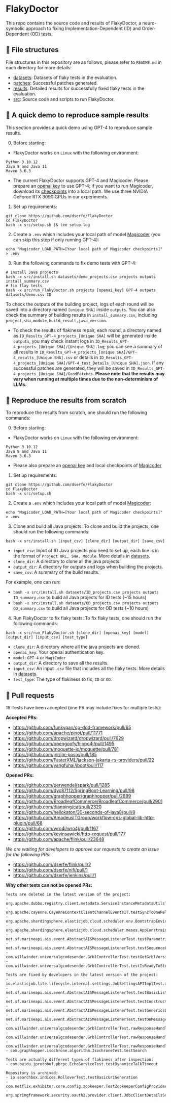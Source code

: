 # FlakyDoctor

This repo contains the source code and results of FlakyDoctor, a neuro-symbolic approach to fixing Implementation-Dependent (ID) and Order-Dependent (OD) tests.

## 🌟 File structures
File structures in this repository are as follows, please refer to `README.md` in each directory for more details: 
- [datasets](datasets/): Datasets of flaky tests in the evaluation.
- [patches](patches/): Successful patches generated.
- [results](results/): Detailed results for successfully fixed flaky tests in the evaluation.
- [src](src/): Source code and scripts to run FlakyDoctor.

## 🌟 A quick demo to reproduce sample results

This section provides a quick demo using GPT-4 to reproduce sample results.

0. Before starting:  
- FlakyDoctor works on `Linux` with the following environment:
```
Python 3.10.12
Java 8 and Java 11
Maven 3.6.3
```
- The current FlakyDoctor supports GPT-4 and Magicoder. Please prepare an [openai key](https://help.openai.com/en/articles/4936850-where-do-i-find-my-openai-api-key) to use GPT-4; if you want to run Magicoder, download its [checkpoints](https://huggingface.co/ise-uiuc/Magicoder-S-DS-6.7B) into a local path. We use three NVIDIA GeForce RTX 3090 GPUs in our experiments.

1. Set up requirements:
```
git clone https://github.com/dserfe/FlakyDoctor
cd FlakyDoctor
bash -x src/setup.sh |& tee setup.log
```
2. Create a `.env` which includes your local path of model [Magicoder](https://huggingface.co/ise-uiuc/Magicoder-S-DS-6.7B) (you can skip this step if only running GPT-4):
```
echo "Magicoder_LOAD_PATH=[Your local path of Magicoder checkpoints]" > .env
```

3. Run the following commands to fix demo tests with GPT-4:
```
# install Java projects
bash -x src/install.sh datasets/demo_projects.csv projects outputs install_summary.csv 
# fix flay tests 
bash -x src/run_FlakyDoctor.sh projects [openai_key] GPT-4 outputs datasets/demo.csv ID 
```
To check the outputs of the building project, logs of each round will be saved into a directory named `[unique SHA]` inside `outputs`. You can also check the summary of building results in `install_summary.csv`, including `project,sha,module,build_result,java_version`.
- To check the results of flakiness repair, each round, a directory named as `ID_Results_GPT-4_projects_[Unique SHA]` will be generated inside `outputs`, you may check instant logs in `ID_Results_GPT-4_projects_[Unique SHA]/[Unique SHA].log`; you can see a summary of all results in `ID_Results_GPT-4_projects_[Unique SHA]/GPT-4_results_[Unique SHA].csv` or details in `ID_Results_GPT-4_projects_[Unique SHA]/GPT-4_test_Details_[Unique SHA].json`. If any successful patches are generated, they will be saved in `ID_Results_GPT-4_projects_[Unique SHA]/GoodPatches`. **Please note that the results may vary when running at multiple times due to the non-determinism of LLMs.**

## 🌟 Reproduce the results from scratch

To reproduce the results from scratch, one should run the following commands:

0. Before starting:  
- FlakyDoctor works on `Linux` with the following environment:
```
Python 3.10.12
Java 8 and Java 11
Maven 3.6.3
```
- Please also prepare an [openai key](https://help.openai.com/en/articles/4936850-where-do-i-find-my-openai-api-key) and local checkpoints of [Magicoder](https://huggingface.co/ise-uiuc/Magicoder-S-DS-6.7B)

1. Set up requirements:
```
git clone https://github.com/dserfe/FlakyDoctor
cd FlakyDoctor
bash -x src/setup.sh
```
2. Create a `.env` which includes your local path of model [Magicoder](https://huggingface.co/ise-uiuc/Magicoder-S-DS-6.7B):
```
echo "Magicoder_LOAD_PATH=[Your local path of Magicoder checkpoints]" > .env
```

3. Clone and build all Java projects:
To clone and build the projects, one should run the following commands:
```
bash -x src/install.sh [input_csv] [clone_dir] [output_dir] [save_csv]
```
- `input_csv`: Input of ID Java projects you need to set up, each line is in the format of `Project URL, SHA, Module`. More details in [datasets](datasets/README.md).
- `clone_dir`: A directory to clone all the java projects.
- `output_dir`: A directory for outputs and logs when building the projects.
- `save_csv`: A summary of the build results.

For example, one can run:
- `bash -x src/install.sh datasets/ID_projects.csv projects outputs ID_summary.csv` to build all Java projects for ID tests (~15 hours)
- `bash -x src/install.sh datasets/OD_projects.csv projects outputs OD_summary.csv` to build all Java projects for OD tests (~10 hours)

4. Run FlakyDoctor to fix flaky tests:
To fix flaky tests, one should run the following commands:
```
bash -x src/run_FlakyDoctor.sh [clone_dir] [openai_key] [model] [output_dir] [input_csv] [test_type]
```
- `clone_dir`: A directory where all the java projects are cloned.
- `openai_key`: Your openai authentication key.
- `model`: `GPT-4` or `MagiCoder`
- `output_dir`: A directory to save all the results.
- `input_csv`: An input `.csv` file that includes all the flaky tests. More details in [datasets](datasets/README.md).
- `test_type`: The type of flakiness to fix, `ID` or `OD`.

## 🌟 Pull requests
19 Tests have been accepted (one PR may include fixes for multiple tests):

**Accepted PRs:**
- https://github.com/funkygao/cp-ddd-framework/pull/65
- https://github.com/apache/pinot/pull/11771
- https://github.com/dropwizard/dropwizard/pull/7629
- https://github.com/opengoofy/hippo4j/pull/1495
- https://github.com/moquette-io/moquette/pull/781
- https://github.com/jnr/jnr-posix/pull/185
- https://github.com/FasterXML/jackson-jakarta-rs-providers/pull/22
- https://github.com/yangfuhai/jboot/pull/117

**Opened PRs:**
- https://github.com/perwendel/spark/pull/1285
- https://github.com/dyc87112/SpringBoot-Learning/pull/98
- https://github.com/graphhopper/graphhopper/pull/2899
- https://github.com/BroadleafCommerce/BroadleafCommerce/pull/2901
- https://github.com/dianping/cat/pull/2320
- https://github.com/hellokaton/30-seconds-of-java8/pull/8
- https://github.com/AmadeusITGroup/workflow-cps-global-lib-http-plugin/pull/68
- https://github.com/wro4j/wro4j/pull/1167
- https://github.com/kevinsawicki/http-request/pull/177
- https://github.com/apache/flink/pull/23648


*We are waiting for developers to approve our requests to create an issue for the following PRs:*
- https://github.com/dserfe/flink/pull/2
- https://github.com/dserfe/nifi/pull/1
- https://github.com/dserfe/jenkins/pull/1

**Why other tests can not be opened PRs:**
```
Tests are deleted in the latest version of the project:
- org.apache.dubbo.registry.client.metadata.ServiceInstanceMetadataUtilsTest.testMetadataServiceURLParameters
- org.apache.cayenne.CayenneContextClientChannelEventsIT.testSyncToOneRelationship
- org.apache.shardingsphere.elasticjob.cloud.scheduler.env.BootstrapEnvironmentTest.assertWithoutEventTraceRdbConfiguration
- org.apache.shardingsphere.elasticjob.cloud.scheduler.mesos.AppConstraintEvaluatorTest.assertExistExecutorOnS0
- net.sf.marineapi.ais.event.AbstractAISMessageListenerTest.testParametrizedConstructor
- net.sf.marineapi.ais.event.AbstractAISMessageListenerTest.testSequenceListener
- com.willwinder.universalgcodesender.GrblControllerTest.testGetGrblVersion
- com.willwinder.universalgcodesender.GrblControllerTest.testIsReadyToStreamFile

Tests are fixed by developers in the latest version of the project:
- io.elasticjob.lite.lifecycle.internal.settings.JobSettingsAPIImplTest.assertUpdateJobSettings
- net.sf.marineapi.ais.event.AbstractAISMessageListenerTest.testBasicListenerWithUnexpectedMessage
- net.sf.marineapi.ais.event.AbstractAISMessageListenerTest.testConstructor
- net.sf.marineapi.ais.event.AbstractAISMessageListenerTest.testGenericsListener
- net.sf.marineapi.ais.event.AbstractAISMessageListenerTest.testOnMessageWithExpectedMessage
- com.willwinder.universalgcodesender.GrblControllerTest.rawResponseHandlerOnErrorWithNoSentCommandsShouldSendMessageToConsole
- com.willwinder.universalgcodesender.GrblControllerTest.rawResponseHandlerWithKnownErrorShouldWriteMessageToConsole
- com.willwinder.universalgcodesender.GrblControllerTest.rawResponseHandlerWithUnknownErrorShouldWriteGenericMessageToConsole
- com.graphhopper.isochrone.algorithm.IsochroneTest.testSearch

Tests are actually different types of flakiness after inspection:
- com.baidu.jprotobuf.pbrpc.EchoServiceTest.testDynamiceTalkTimeout

Repository is archived:
- io.searchbox.indices.RolloverTest.testBasicUriGeneration
- com.netflix.exhibitor.core.config.zookeeper.TestZookeeperConfigProvider.testConcurrentModification
- org.springframework.security.oauth2.provider.client.JdbcClientDetailsServiceTests.testUpdateClientRedirectURI
``` 

